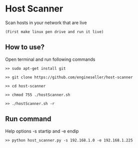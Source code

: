 # Host Scanner
Scan hosts in your network that are live
```
(First make linux pen drive and run it live)
```
## How to use?
Open terminal and run following commands
```
>> sudo apt-get install git
```
```
>> git clone https://github.com/engineseller/host-scanner
```
```
>> cd host-scanner
```
```
>> chmod 755 ./hostScanner.sh
```
```
>> ./hostScanner.sh -r
```

## Run command
Help options -s startip and -e endip
```
>> python host_scanner.py -s 192.168.1.0 -e 192.168.1.225
```
